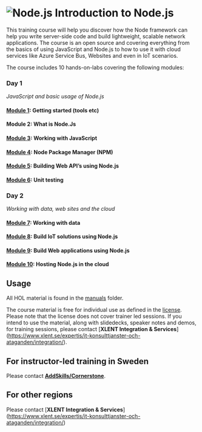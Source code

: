 <h1><img src="https://microservicebus.blob.core.windows.net/sample/nodejs-256.png" alt="Node.js"/>&nbsp;Introduction to Node.js</h1>

This training course will help you discover how the Node framework can help you write server-side code and build lightweight, scalable network applications. The course is an open source and covering everything from the basics of using JavaScript and Node.js to how to use it with cloud services like Azure Service Bus, Websites and even in IoT scenarios. 

The course includes 10 hands-on-labs covering the following modules:

### Day 1
*JavaScript and basic usage of Node.js*
#### [Module 1](https://github.com/wmmihaa/Introduction-to-Node.js/blob/master/manuals/GetStarted.md): Getting started (tools etc)
#### Module 2: What is Node.Js
#### [Module 3](https://github.com/wmmihaa/Introduction-to-Node.js/blob/master/manuals/hol1.md): Working with JavaScript
#### [Module 4](https://github.com/wmmihaa/Introduction-to-Node.js/blob/master/manuals/hol2.md): Node Package Manager (NPM)
#### [Module 5](https://github.com/wmmihaa/Introduction-to-Node.js/blob/master/manuals/hol3.md): Building Web API’s using Node.js
#### [Module 6](https://github.com/wmmihaa/Introduction-to-Node.js/blob/master/manuals/hol4.md): Unit testing

### Day 2
*Working with data, web sites and the cloud*
#### [Module 7](https://github.com/wmmihaa/Introduction-to-Node.js/blob/master/manuals/hol5.md): Working with data
#### [Module 8](https://github.com/wmmihaa/Introduction-to-Node.js/blob/master/manuals/hol6.md): Build IoT solutions using Node.js
#### [Module 9](https://github.com/wmmihaa/Introduction-to-Node.js/blob/master/manuals/hol7.md): Build Web applications using Node.js
#### [Module 10](): Hosting Node.js in the cloud

## Usage
All HOL material is found in the [manuals](manuals) folder.

The course material is free for individual use as defined in the [license](License). Please note that the license does not cover trainer led sessions. If you intend to use the material, along with slidedecks, speaker notes and demos, for training sessions, please contact [**XLENT Integration & Services**] (https://www.xlent.se/expertis/it-konsulttjanster-och-ataganden/integration/).

## For instructor-led training in Sweden 
Please contact [**AddSkills/Cornerstone**](http://www.cornerstone.se/kurser/systemutveckling/webbutveckling/developing-with-node.js). 

## For other regions 
Please contact [**XLENT Integration & Services**] (https://www.xlent.se/expertis/it-konsulttjanster-och-ataganden/integration/)


